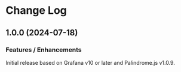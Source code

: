# Change Log

## 1.0.0 (2024-07-18)

### Features / Enhancements

Initial release based on Grafana v10 or later and Palindrome.js v1.0.9.
